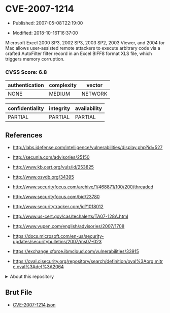 # CVE-2007-1214

- Published: 2007-05-08T22:19:00

- Modified: 2018-10-16T16:37:00

Microsoft Excel 2000 SP3, 2002 SP3, 2003 SP2, 2003 Viewer, and 2004 for Mac allows user-assisted remote attackers to execute arbitrary code via a crafted AutoFilter filter record in an Excel BIFF8 format XLS file, which triggers memory corruption.

### CVSS Score: **6.8**

| authentication | complexity | vector |
| --- | --- | --- |
| NONE | MEDIUM | NETWORK |

| confidentiality | integrity | availability |
| --- | --- | --- |
| PARTIAL | PARTIAL | PARTIAL |

## References

* http://labs.idefense.com/intelligence/vulnerabilities/display.php?id=527

* http://secunia.com/advisories/25150

* http://www.kb.cert.org/vuls/id/253825

* http://www.osvdb.org/34395

* http://www.securityfocus.com/archive/1/468871/100/200/threaded

* http://www.securityfocus.com/bid/23780

* http://www.securitytracker.com/id?1018012

* http://www.us-cert.gov/cas/techalerts/TA07-128A.html

* http://www.vupen.com/english/advisories/2007/1708

* https://docs.microsoft.com/en-us/security-updates/securitybulletins/2007/ms07-023

* https://exchange.xforce.ibmcloud.com/vulnerabilities/33915

* https://oval.cisecurity.org/repository/search/definition/oval%3Aorg.mitre.oval%3Adef%3A2064

<details>
<summary>About this repository</summary> 

  This repository is part of the project [Live Hack CVE](https://github.com/Live-Hack-CVE). Main website can be found [www.live-hack.org](https://www.live-hack.org) 
  
  Made by [Sn0wAlice](https://github.com/Sn0wAlice) for the people that care about security and need to have a feed of the latest CVEs. Hope you enjoy it, don't forget to star the repo and follow me on [Twitter](https://twitter.com/Sn0wAlice) and [Github](https://github.com/Sn0wAlice). And that is my [personnal website](https://www.alice-snow.me/)

  - [Home Page](https://github.com/Live-Hack-CVE)
  - [Framework](https://github.com/Live-Hack-CVE/cve-framework)
  - [CVE database](https://github.com/Live-Hack-CVE/full_database)
  - [Changelog](https://github.com/Live-Hack-CVE/Changelog)
</details>

## Brut File

* [CVE-2007-1214.json](https://raw.githubusercontent.com/Live-Hack-CVE/full_database/main/cves/2007/CVE-2007-1214.json)

